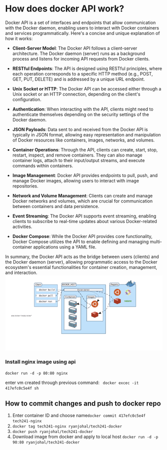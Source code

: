 # How does docker API work?
Docker API is a set of interfaces and endpoints that allow communication with the Docker daemon, enabling users to interact with Docker containers and services programmatically. Here's a concise and unique explanation of how it works:

- **Client-Server Model**: The Docker API follows a client-server architecture. The Docker daemon (server) runs as a background process and listens for incoming API requests from Docker clients.

- **RESTful Endpoints**: The API is designed using RESTful principles, where each operation corresponds to a specific HTTP method (e.g., POST, GET, PUT, DELETE) and is addressed by a unique URL endpoint.

- **Unix Socket or HTTP**: The Docker API can be accessed either through a Unix socket or an HTTP connection, depending on the client's configuration.

- **Authentication**: When interacting with the API, clients might need to authenticate themselves depending on the security settings of the Docker daemon.

- **JSON Payloads**: Data sent to and received from the Docker API is typically in JSON format, allowing easy representation and manipulation of Docker resources like containers, images, networks, and volumes.

- **Container Operations**: Through the API, clients can create, start, stop, restart, inspect, and remove containers. They can also manage container logs, attach to their input/output streams, and execute commands within containers.

- **Image Management**: Docker API provides endpoints to pull, push, and manage Docker images, allowing users to interact with image repositories.

- **Network and Volume Management**: Clients can create and manage Docker networks and volumes, which are crucial for communication between containers and data persistence.

- **Event Streaming**: The Docker API supports event streaming, enabling clients to subscribe to real-time updates about various Docker-related activities.

- **Docker Compose**: While the Docker API provides core functionality, Docker Compose utilizes the API to enable defining and managing multi-container applications using a YAML file.

In summary, the Docker API acts as the bridge between users (clients) and the Docker daemon (server), allowing programmatic access to the Docker ecosystem's essential functionalities for container creation, management, and interaction.
![Alt text](images/dockerarchitechture.png)

### Install nginx image using api
```docker run -d -p 80:80 nginx```


enter vm created through previous command: ``` docker excec -it 417efc0c5e4f sh```

## How to commit changes and push to docker repo
1. Enter container ID and choose name```docker commit 417efc0c5e4f tech241-nginx```
2. ```docker tag tech241-nginx ryanjohal/tech241-docker```
3. ```docker push ryanjohal/tech241-docker```
4. Download image from docker and apply to local host ```docker run -d -p 90:80 ryanjohal/tech241-docker```
